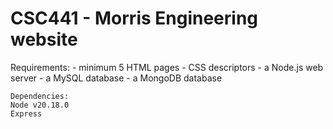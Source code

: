 # CSC441 - Morris Engineering website

Requirements: 
    - minimum 5 HTML pages
    - CSS descriptors
    - a Node.js web server
    - a MySQL database
    - a MongoDB database

    Dependencies: 
    Node v20.18.0
    Express